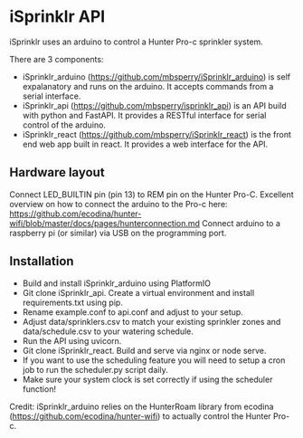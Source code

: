 # iSprinklr API

iSprinklr uses an arduino to control a Hunter Pro-c sprinkler system.

There are 3 components:
- iSprinklr_arduino (https://github.com/mbsperry/iSprinklr_arduino) is self expalanatory and runs on the arduino. It accepts commands from a serial interface. 
- iSprinklr_api (https://github.com/mbsperry/isprinklr_api) is an API build with python and FastAPI. It provides a RESTful interface for serial control of the arduino.
- iSprinklr_react (https://github.com/mbsperry/iSprinklr_react) is the front end web app built in react. It provides a web interface for the API.

## Hardware layout
Connect LED_BUILTIN pin (pin 13) to REM pin on the Hunter Pro-C. Excellent overview on how to connect the arduino to the Pro-c here: https://github.com/ecodina/hunter-wifi/blob/master/docs/pages/hunterconnection.md
Connect arduino to a raspberry pi (or similar) via USB on the programming port.

## Installation
- Build and install iSprinklr_arduino using PlatformIO
- Git clone iSprinklr_api. Create a virtual environment and install requirements.txt using pip. 
- Rename example.conf to api.conf and adjust to your setup.
- Adjust data/sprinklers.csv to match your existing sprinkler zones and data/schedule.csv to your watering schedule.
- Run the API using uvicorn.
- Git clone iSprinklr_react. Build and serve via nginx or node serve. 
- If you want to use the scheduling feature you will need to setup a cron job to run the scheduler.py script daily.
- Make sure your system clock is set correctly if using the scheduler function!

Credit:
iSprinklr_arduino relies on the HunterRoam library from ecodina (https://github.com/ecodina/hunter-wifi) to actually control the Hunter Pro-c.
